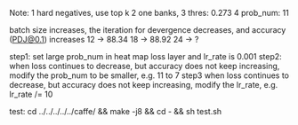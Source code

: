Note:
	1 hard negatives, use top k
	2 one banks,
	3 thres: 0.273
	4 prob_num: 11

batch size increases, the iteration for devergence decreases, and accuracy 
(PDJ@0.1) increases
12 -> 88.34
18 -> 88.92
24 -> ?

step1: 
 set large prob_num in heat map loss layer
 and lr_rate is 0.001
step2:
 when loss continues to decrease, but accuracy does not keep increasing,
 modify the prob_num to be smaller, e.g. 11 to 7
step3
 when loss continues to decrease, but accuracy does not keep increasing,
 modify the lr_rate, e.g. lr_rate /= 10

test:
	cd ../../../../../caffe/ && make -j8 && cd - && sh test.sh
